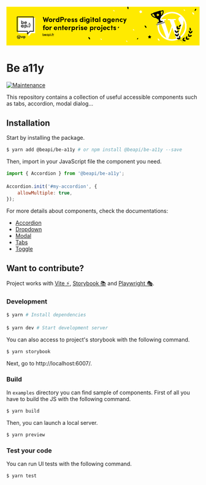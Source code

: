 [![Be API Github Banner](.github/banner-github.png)](https://beapi.fr)

# Be a11y
[![Maintenance](https://img.shields.io/badge/Maintained%3F-yes-green.svg)](https://GitHub.com/BeAPI/be-a11y/graphs/commit-activity)

This repository contains a collection of useful accessible components such as tabs, accordion, modal dialog...

## Installation

Start by installing the package.

```bash
$ yarn add @beapi/be-a11y # or npm install @beapi/be-a11y --save
```
Then, import in your JavaScript file the component you need.

```js
import { Accordion } from '@beapi/be-a11y';

Accordion.init('#my-accordion', {
    allowMultiple: true,
});
```

For more details about components, check the documentations:
*   [Accordion](examples/accessible-accordion/)
*   [Dropdown](examples/accessible-dropdown/)
*   [Modal](examples/accessible-modal/)
*   [Tabs](examples/accessible-tabs/)
*   [Toggle](examples/accessible-toggle/)

## Want to contribute?

Project works with [Vite ⚡](https://vitejs.dev/), [Storybook 📚](https://storybook.js.org/) and [Playwright 🎭](https://playwright.dev/).

### Development

```bash
$ yarn # Install dependencies

$ yarn dev # Start development server
```

You can also access to project's storybook with the following command.

```bash
$ yarn storybook
```

Next, go to http://localhost:6007/.

### Build

In `examples` directory you can find sample of components. First of all you have to build the JS with the following command.
```bash
$ yarn build
```

Then, you can launch a local server.
```bash
$ yarn preview
```

### Test your code

You can run UI tests with the following command.
```bash
$ yarn test
```
